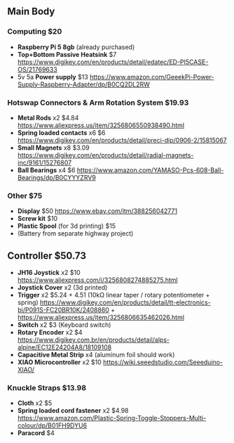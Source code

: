 ## Main Body

### Computing $20

* **Raspberry Pi 5 8gb** (already purchased)
* **Top+Bottom Passive Heatsink** $7 https://www.digikey.com/en/products/detail/edatec/ED-PI5CASE-OS/21769633
* 5v 5a **Power supply** $13 https://www.amazon.com/GeeekPi-Power-Supply-Raspberry-Adapter/dp/B0CQ2DL2RW

### Hotswap Connectors & Arm Rotation System $19.93

* **Metal Rods** x2 $4.84 https://www.aliexpress.us/item/3256806550938490.html
* **Spring loaded contacts** x6 $6 https://www.digikey.com/en/products/detail/preci-dip/0906-2/15815067
* **Small Magnets** x8 $3.09 https://www.digikey.com/en/products/detail/radial-magnets-inc/9161/15276807
* **Ball Bearings** x4 $6 https://www.amazon.com/YAMASO-Pcs-608-Ball-Bearings/dp/B0CYYYZRV9

### Other $75

* **Display** $50 https://www.ebay.com/itm/388256042771
* **Screw kit** $10
* **Plastic Spool** (for 3d printing) $15
* (Battery from separate highway project)

## Controller $50.73

* **JH16 Joystick** x2 $10 https://www.aliexpress.com/i/3256808274885275.html
* **Joystick Cover** x2 (3d printed)
* **Trigger** x2 $5.24 + 4.51 (10kΩ linear taper / rotary potentiometer + spring) https://www.digikey.com/en/products/detail/tt-electronics-bi/P091S-FC20BR10K/2408860 + https://www.aliexpress.us/item/3256806635462026.html
* **Switch** x2 $3 (Keyboard switch)
* **Rotary Encoder** x2 $4 https://www.digikey.com.br/en/products/detail/alps-alpine/EC12E24204A8/18109108
* **Capacitive Metal Strip** x4 (aluminum foil should work)
* **XIAO Microcontroller** x2 $10 https://wiki.seeedstudio.com/Seeeduino-XIAO/

### Knuckle Straps $13.98

* **Cloth** x2 $5
* **Spring loaded cord fastener** x2 $4.98 https://www.amazon.com/Plastic-Spring-Toggle-Stoppers-Multi-colour/dp/B01FH9DYU6
* **Paracord** $4
